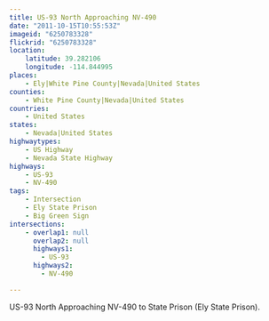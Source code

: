 ```yaml
---
title: US-93 North Approaching NV-490
date: "2011-10-15T10:55:53Z"
imageid: "6250783328"
flickrid: "6250783328"
location:
    latitude: 39.282106
    longitude: -114.844995
places:
    - Ely|White Pine County|Nevada|United States
counties:
    - White Pine County|Nevada|United States
countries:
    - United States
states:
    - Nevada|United States
highwaytypes:
    - US Highway
    - Nevada State Highway
highways:
    - US-93
    - NV-490
tags:
    - Intersection
    - Ely State Prison
    - Big Green Sign
intersections:
    - overlap1: null
      overlap2: null
      highways1:
        - US-93
      highways2:
        - NV-490

---
```

US-93 North Approaching NV-490 to State Prison (Ely State Prison).